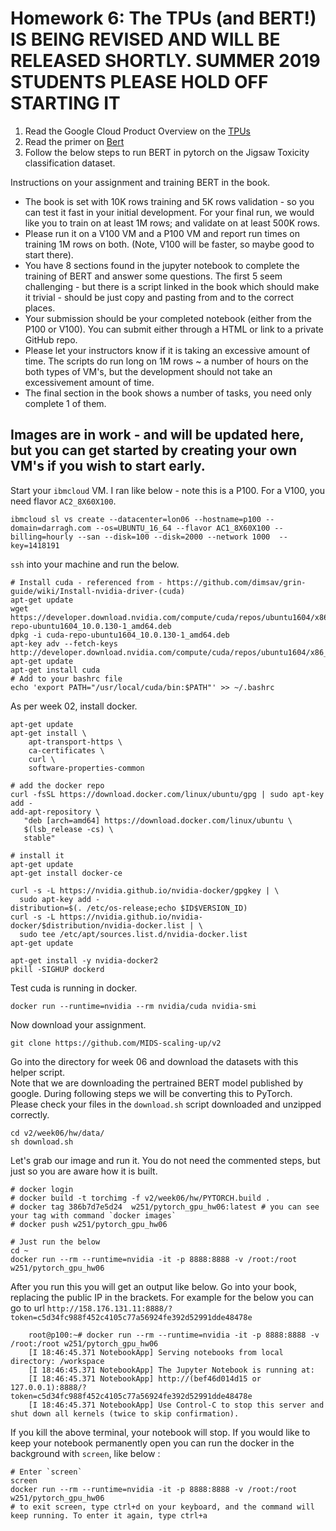 # Homework 6: The TPUs (and BERT!) IS BEING REVISED AND WILL BE RELEASED SHORTLY.  SUMMER 2019 STUDENTS PLEASE HOLD OFF STARTING IT

1. Read the Google Cloud Product Overview on the [TPUs](https://cloud.google.com/tpu/)  
2. Read the primer on [Bert](https://github.com/google-research/bert)  
3. Follow the below steps to run BERT in pytorch on the Jigsaw Toxicity classification dataset.  
  
Instructions on your assignment and training BERT in the book.   
* The book is set with 10K rows training and 5K rows validation - so you can test it fast in your initial development. For your final run, we would like you to train on at least 1M rows; and validate on at least 500K rows.  
* Please run it on a V100 VM and a P100 VM and report run times on training 1M rows on both. (Note, V100 will be faster, so maybe good to start there).   
* You have 8 sections found in the jupyter notebook to complete the training of BERT and answer some questions. The first 5 seem challenging - but there is a script linked in the book which should make it trivial - should be just copy and pasting from and to the correct places.   
* Your submission should be your completed notebook (either from the P100 or V100). You can submit either through a HTML or link to a private GitHub repo.   
* Please let your instructors know if it is taking an excessive amount of time. The scripts do run long on 1M rows ~ a number of hours on the both types of VM's, but the development should not take an excessivement amount of time.  
* The final section in the book shows a number of tasks, you need only complete 1 of them.   
  
  
## Images are in work - and will be updated here, but you can get started by creating your own VM's if you wish to start early.  
   
   
Start your `ibmcloud` VM. I ran like below - note this is a P100. For a V100, you need flavor `AC2_8X60X100`.  
```
ibmcloud sl vs create --datacenter=lon06 --hostname=p100 --domain=darragh.com --os=UBUNTU_16_64 --flavor AC1_8X60X100 --billing=hourly --san --disk=100 --disk=2000 --network 1000  --key=1418191
```

`ssh` into your machine and run the below. 
```
# Install cuda - referenced from - https://github.com/dimsav/grin-guide/wiki/Install-nvidia-driver-(cuda)
apt-get update
wget https://developer.download.nvidia.com/compute/cuda/repos/ubuntu1604/x86_64/cuda-repo-ubuntu1604_10.0.130-1_amd64.deb
dpkg -i cuda-repo-ubuntu1604_10.0.130-1_amd64.deb
apt-key adv --fetch-keys http://developer.download.nvidia.com/compute/cuda/repos/ubuntu1604/x86_64/7fa2af80.pub
apt-get update
apt-get install cuda
# Add to your bashrc file
echo 'export PATH="/usr/local/cuda/bin:$PATH"' >> ~/.bashrc
```
  
As per week 02, install docker.
```
apt-get update
apt-get install \
    apt-transport-https \
    ca-certificates \
    curl \
    software-properties-common

# add the docker repo    
curl -fsSL https://download.docker.com/linux/ubuntu/gpg | sudo apt-key add -
add-apt-repository \
   "deb [arch=amd64] https://download.docker.com/linux/ubuntu \
   $(lsb_release -cs) \
   stable"

# install it
apt-get update
apt-get install docker-ce

curl -s -L https://nvidia.github.io/nvidia-docker/gpgkey | \
  sudo apt-key add -
distribution=$(. /etc/os-release;echo $ID$VERSION_ID)
curl -s -L https://nvidia.github.io/nvidia-docker/$distribution/nvidia-docker.list | \
  sudo tee /etc/apt/sources.list.d/nvidia-docker.list
apt-get update

apt-get install -y nvidia-docker2
pkill -SIGHUP dockerd
```
  
Test cuda is running in docker. 
```
docker run --runtime=nvidia --rm nvidia/cuda nvidia-smi
```

Now download your assignment. 
```
git clone https://github.com/MIDS-scaling-up/v2
```

Go into the directory for week 06 and download the datasets with this helper script.  
Note that we are downloading the pertrained BERT model published by google. During following steps we will be converting this to PyTorch.  
Please check your files in the `download.sh` script downloaded and unzipped correctly.   
```
cd v2/week06/hw/data/
sh download.sh
```

Let's grab our image and run it. You do not need the commented steps, but just so you are aware how it is built. 
```
# docker login
# docker build -t torchimg -f v2/week06/hw/PYTORCH.build .
# docker tag 386b7d7e5d24  w251/pytorch_gpu_hw06:latest # you can see your tag with command `docker images`
# docker push w251/pytorch_gpu_hw06

# Just run the below
cd ~
docker run --rm --runtime=nvidia -it -p 8888:8888 -v /root:/root w251/pytorch_gpu_hw06
```
  
After you run this you will get an output like below. Go into your book, replacing the public IP in the brackets. For example for the below you can go to url   `http://158.176.131.11:8888/?token=c5d34fc988f452c4105c77a56924fe392d52991dde48478e`
```
	root@p100:~# docker run --rm --runtime=nvidia -it -p 8888:8888 -v /root:/root w251/pytorch_gpu_hw06
	[I 18:46:45.371 NotebookApp] Serving notebooks from local directory: /workspace
	[I 18:46:45.371 NotebookApp] The Jupyter Notebook is running at:
	[I 18:46:45.371 NotebookApp] http://(bef46d014d15 or 127.0.0.1):8888/?token=c5d34fc988f452c4105c77a56924fe392d52991dde48478e
	[I 18:46:45.371 NotebookApp] Use Control-C to stop this server and shut down all kernels (twice to skip confirmation).

```

If you kill the above terminal, your notebook will stop. If you would like to keep your notebook permanently open you can run the docker in the background with `screen`, like below : 
```
# Enter `screen`
screen
docker run --rm --runtime=nvidia -it -p 8888:8888 -v /root:/root w251/pytorch_gpu_hw06 
# to exit screen, type ctrl+d on your keyboard, and the command will keep running. To enter it again, type ctrl+a
```



